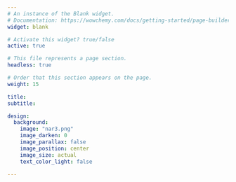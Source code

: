 ```yaml
---
# An instance of the Blank widget.
# Documentation: https://wowchemy.com/docs/getting-started/page-builder/
widget: blank

# Activate this widget? true/false
active: true

# This file represents a page section.
headless: true

# Order that this section appears on the page.
weight: 15

title: 
subtitle:

design:
  background:
    image: "nar3.png"
    image_darken: 0
    image_parallax: false
    image_position: center
    image_size: actual
    text_color_light: false
    
---
```

